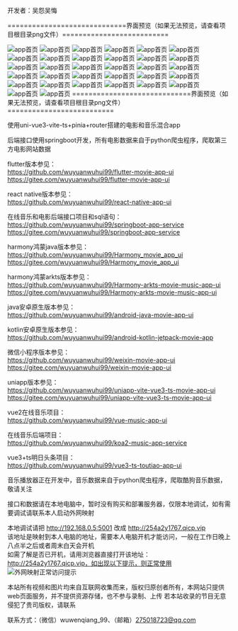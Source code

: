 开发者：吴怨吴悔

=============================界面预览（如果无法预览，请查看项目根目录png文件）==========================

![app首页](./新版电影APP整体预览图.jpg)
![app首页](电影预览1.png)
![app首页](电影预览2.png)
![app首页](电影预览3.png)
![app首页](电影预览4.png)
![app首页](电影预览5.png)
![app首页](电影预览6.png)
![app首页](电影预览7.png)
![app首页](电影预览8.png)
![app首页](电影预览9.png)
![app首页](电影预览10.png)
![app首页](电影预览11.png)
![app首页](电影预览12.png)
![app首页](电影预览13.jpg)
![app首页](电影预览14.jpg)
![app首页](电影预览15.png)
![app首页](电影预览16.png)
![app首页](音乐首页.jpg)
![app首页](音乐推荐.jpg)
![app首页](音乐朋友圈1.jpg)
![app首页](音乐朋友圈2.png)
![app首页](音乐我的1.jpg)
![app首页](音乐我的2.png)
![app首页](音乐播放页.jpg)
![app首页](音乐歌词页.png)
![app首页](音乐歌手页.jpg)
![app首页](音乐搜索列表.png)
![app首页](音乐点赞和评论.png)
![app首页](音乐圈评论.png)
![app首页](音乐收藏列表.png)
![app首页](音乐歌手页.png)
![app首页](音乐歌手专辑页.png)
=============================界面预览（如果无法预览，请查看项目根目录png文件）==========================

使用uni-vue3-vite-ts+pinia+router搭建的电影和音乐混合app

后端接口使用springboot开发，所有电影数据来自于python爬虫程序，爬取第三方电影网站数据



flutter版本参见：   
https://github.com/wuyuanwuhui99/flutter-movie-app-ui   
https://gitee.com/wuyuanwuhui99/flutter-movie-app-ui

react native版本参见：   
https://github.com/wuyuanwuhui99/react-native-app-ui   

在线音乐和电影后端接口项目和sql语句：   
https://github.com/wuyuanwuhui99/springboot-app-service   
https://gitee.com/wuyuanwuhui99/springboot-app-service

harmony鸿蒙java版本参见：   
https://github.com/wuyuanwuhui99/Harmony_movie_app_ui   
https://gitee.com/wuyuanwuhui99/Harmony_movie_app_ui

harmony鸿蒙arkts版本参见：   
https://github.com/wuyuanwuhui99/Harmony-arkts-movie-music-app-ui   
https://gitee.com/wuyuanwuhui99/Harmony-arkts-movie-music-app-ui

java安卓原生版本参见：   
https://github.com/wuyuanwuhui99/android-java-movie-app-ui   

kotlin安卓原生版本参见：   
https://github.com/wuyuanwuhui99/android-kotlin-jetpack-movie-app   

微信小程序版本参见：   
https://github.com/wuyuanwuhui99/weixin-movie-app-ui   
https://gitee.com/wuyuanwuhui99/weixin-movie-app-ui

uniapp版本参见：   
https://github.com/wuyuanwuhui99/uniapp-vite-vue3-ts-movie-app-ui   
https://gitee.com/wuyuanwuhui99/uniapp-vite-vue3-ts-movie-app-ui

vue2在线音乐项目：   
https://github.com/wuyuanwuhui99/vue-music-app-ui   

在线音乐后端项目：   
https://github.com/wuyuanwuhui99/koa2-music-app-service

vue3+ts明日头条项目：   
https://github.com/wuyuanwuhui99/vue3-ts-toutiao-app-ui  

音乐播放器正在开发中，音乐数据来自于python爬虫程序，爬取酷狗音乐数据，敬请关注

接口和数据请在本地电脑中，暂时没有购买和部署服务器，仅限本地调试，如有需要调试请联系本人启动外网映射

本地调试请把 http://192.168.0.5:5001 改成 http://254a2y1767.qicp.vip    
该地址是映射到本人电脑的地址，需要本人电脑开机才能访问，一般在工作日晚上八点半之后或者周末白天会开机   
如需了解是否已开机，请用浏览器直接打开该地址：http://254a2y1767.qicp.vip，如出现以下提示，则正常使用   
![外网映射正常访问提示](外网映射正常访问提示.png)

本站所有视频和图片均来自互联网收集而来，版权归原创者所有，本网站只提供web页面服务，并不提供资源存储，也不参与录制、上传 若本站收录的节目无意侵犯了贵司版权，请联系

联系方式：（微信）wuwenqiang_99、（邮箱）275018723@qq.com
